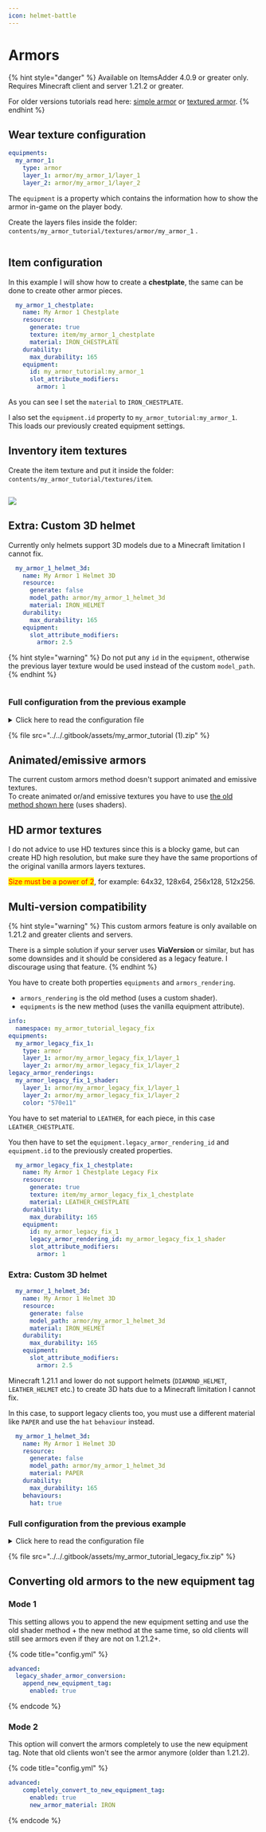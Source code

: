 ```yaml
---
icon: helmet-battle
---
```


# Armors

{% hint style="danger" %}
Available on ItemsAdder 4.0.9 or greater only.\
Requires Minecraft client and server 1.21.2 or greater.

For older versions tutorials read here: [simple armor](armors-old/simple-armor.md) or [textured armor](armors-old/textured-armor.md).
{% endhint %}

## Wear texture configuration

```yaml
equipments:
  my_armor_1:
    type: armor
    layer_1: armor/my_armor_1/layer_1
    layer_2: armor/my_armor_1/layer_2
```

The `equipment` is a property which contains the information how to show the armor in-game on the player body.

Create the layers files inside the folder: `contents/my_armor_tutorial/textures/armor/my_armor_1` .

<figure><img src="../../.gitbook/assets/armor_textures_preview.png" alt=""><figcaption></figcaption></figure>

## Item configuration

In this example I will show how to create a **chestplate**, the same can be done to create other armor pieces.

```yaml
  my_armor_1_chestplate:
    name: My Armor 1 Chestplate
    resource:
      generate: true
      texture: item/my_armor_1_chestplate
      material: IRON_CHESTPLATE
    durability:
      max_durability: 165
    equipment:
      id: my_armor_tutorial:my_armor_1
      slot_attribute_modifiers:
        armor: 1
```

As you can see I set the `material` to `IRON_CHESTPLATE`.

I also set the `equipment.id` property to `my_armor_tutorial:my_armor_1`.\
This loads our previously created equipment settings.

## Inventory item textures

Create the item texture and put it inside the folder:\
`contents/my_armor_tutorial/textures/item`.

<figure><img src="../../.gitbook/assets/image (239).png" alt=""><figcaption></figcaption></figure>

![](<../../.gitbook/assets/image (211).png>)

## Extra: Custom 3D helmet

Currently only helmets support 3D models due to a Minecraft limitation I cannot fix.

```yaml
  my_armor_1_helmet_3d:
    name: My Armor 1 Helmet 3D
    resource:
      generate: false
      model_path: armor/my_armor_1_helmet_3d
      material: IRON_HELMET
    durability:
      max_durability: 165
    equipment:
      slot_attribute_modifiers:
        armor: 2.5
```

{% hint style="warning" %}
Do not put any `id` in the `equipment`, otherwise the previous layer texture would be used instead of the custom `model_path`.
{% endhint %}

<figure><img src="../../.gitbook/assets/image (238).png" alt=""><figcaption></figcaption></figure>

### Full configuration from the previous example

<details>

<summary>Click here to read the configuration file</summary>

```yaml
info:
  namespace: my_armor_tutorial
equipments:
  my_armor_1:
    type: armor
    layer_1: armor/my_armor_1/layer_1
    layer_2: armor/my_armor_1/layer_2
items:
  my_armor_1_helmet:
    name: My Armor 1 Helmet
    resource:
      generate: true
      texture: item/my_armor_1_helmet
      material: IRON_HELMET
    durability:
      max_durability: 165
    equipment:
      id: my_armor_tutorial:my_armor_1
      slot_attribute_modifiers:
        armor: 2.5
  my_armor_1_chestplate:
    name: My Armor 1 Chestplate
    resource:
      generate: true
      texture: item/my_armor_1_chestplate
      material: IRON_CHESTPLATE
    durability:
      max_durability: 165
    equipment:
      id: my_armor_tutorial:my_armor_1
      slot_attribute_modifiers:
        armor: 1
  my_armor_1_leggings:
    name: My Armor 1 Leggings
    resource:
      generate: true
      texture: item/my_armor_1_leggings
      material: IRON_LEGGINGS
    durability:
      max_durability: 165
    equipment:
      id: my_armor_tutorial:my_armor_1
      slot_attribute_modifiers:
        armor: 2.5
  my_armor_1_boots:
    name: My Armor 1 Boots
    resource:
      generate: true
      texture: item/my_armor_1_boots
      material: IRON_BOOTS
    durability:
      max_durability: 165
    equipment:
      id: my_armor_tutorial:my_armor_1
      slot_attribute_modifiers:
        armor: 2.5

```

</details>

{% file src="../../.gitbook/assets/my_armor_tutorial (1).zip" %}

## Animated/emissive armors

The current custom armors method doesn't support animated and emissive textures.\
To create animated or/and emissive textures you have to use [the old method shown here](armors-old/textured-armor.md) (uses shaders).

## **HD armor textures**

I do not advice to use HD textures since this is a blocky game, but can create HD high resolution, but make sure they have the same proportions of the original vanilla armors layers textures.

<mark style="color:red;">Size must be a power of 2</mark>, for example: 64x32, 128x64, 256x128, 512x256.

## Multi-version compatibility

{% hint style="warning" %}
This custom armors feature is only available on 1.21.2 and greater clients and servers.

There is a simple solution if your server uses **ViaVersion** or similar, but has some downsides and it should be considered as a legacy feature. I discourage using that feature.
{% endhint %}

You have to create both properties `equipments` and `armors_rendering`.

* `armors_rendering` is the old method (uses a custom shader).
* `equipments` is the new method (uses the vanilla equipment attribute).

```yaml
info:
  namespace: my_armor_tutorial_legacy_fix
equipments:
  my_armor_legacy_fix_1:
    type: armor
    layer_1: armor/my_armor_legacy_fix_1/layer_1
    layer_2: armor/my_armor_legacy_fix_1/layer_2
legacy_armor_renderings:
  my_armor_legacy_fix_1_shader:
    layer_1: armor/my_armor_legacy_fix_1/layer_1
    layer_2: armor/my_armor_legacy_fix_1/layer_2
    color: "570e11"
```

You have to set material to `LEATHER`, for each piece, in this case `LEATHER_CHESTPLATE`.

You then have to set the `equipment.legacy_armor_rendering_id` and `equipment.id` to the previously created properties.

```yaml
  my_armor_legacy_fix_1_chestplate:
    name: My Armor 1 Chestplate Legacy Fix
    resource:
      generate: true
      texture: item/my_armor_legacy_fix_1_chestplate
      material: LEATHER_CHESTPLATE
    durability:
      max_durability: 165
    equipment:
      id: my_armor_legacy_fix_1
      legacy_armor_rendering_id: my_armor_legacy_fix_1_shader
      slot_attribute_modifiers:
        armor: 1
```

### Extra: Custom 3D helmet

```yaml
  my_armor_1_helmet_3d:
    name: My Armor 1 Helmet 3D
    resource:
      generate: false
      model_path: armor/my_armor_1_helmet_3d
      material: IRON_HELMET
    durability:
      max_durability: 165
    equipment:
      slot_attribute_modifiers:
        armor: 2.5
```

Minecraft 1.21.1 and lower do not support helmets (`DIAMOND_HELMET`, `LEATHER_HELMET` etc.) to create 3D hats due to a Minecraft limitation I cannot fix.

In this case, to support legacy clients too, you must use a different material like `PAPER` and use the `hat` `behaviour` instead.

```yaml
  my_armor_1_helmet_3d:
    name: My Armor 1 Helmet 3D
    resource:
      generate: false
      model_path: armor/my_armor_1_helmet_3d
      material: PAPER
    durability:
      max_durability: 165
    behaviours:
      hat: true
```

### Full configuration from the previous example

<details>

<summary>Click here to read the configuration file</summary>

```yaml
info:
  namespace: my_armor_tutorial_legacy_fix
equipments:
  my_armor_legacy_fix_1:
    type: armor
    layer_1: armor/my_armor_legacy_fix_1/layer_1
    layer_2: armor/my_armor_legacy_fix_1/layer_2
armors_rendering:
  my_armor_legacy_fix_1_shader:
    layer_1: armor/my_armor_legacy_fix_1/layer_1
    layer_2: armor/my_armor_legacy_fix_1/layer_2
    color: "570e11"
items:
  my_armor_legacy_fix_1_helmet:
    name: My Armor 1 Helmet Legacy Fix
    resource:
      generate: true
      texture: item/my_armor_legacy_fix_1_helmet
      material: LEATHER_HELMET
    durability:
      max_durability: 165
    equipment:
      id: my_armor_tutorial_legacy_fix:my_armor_legacy_fix_1
      slot_attribute_modifiers:
        armor: 2.5
    specific_properties:
      armor:
        slot: head
        custom_armor: my_armor_legacy_fix_1_shader
  my_armor_legacy_fix_1_chestplate:
    name: My Armor 1 Chestplate Legacy Fix
    resource:
      generate: true
      texture: item/my_armor_legacy_fix_1_chestplate
      material: LEATHER_CHESTPLATE
    durability:
      max_durability: 165
    equipment:
      id: my_armor_tutorial_legacy_fix:my_armor_legacy_fix_1
      slot_attribute_modifiers:
        armor: 1
    specific_properties:
      armor:
        slot: chest
        custom_armor: my_armor_legacy_fix_1_shader
  my_armor_legacy_fix_1_leggings:
    name: My Armor 1 Leggings Legacy Fix
    resource:
      generate: true
      texture: item/my_armor_legacy_fix_1_leggings
      material: LEATHER_LEGGINGS
    durability:
      max_durability: 165
    equipment:
      id: my_armor_tutorial_legacy_fix:my_armor_legacy_fix_1
      slot_attribute_modifiers:
        armor: 2.5
    specific_properties:
      armor:
        slot: legs
        custom_armor: my_armor_legacy_fix_1_shader
  my_armor_legacy_fix_1_boots:
    name: My Armor 1 Boots Legacy Fix
    resource:
      generate: true
      texture: item/my_armor_legacy_fix_1_boots
      material: LEATHER_BOOTS
    durability:
      max_durability: 165
    equipment:
      id: my_armor_tutorial_legacy_fix:my_armor_legacy_fix_1
      slot_attribute_modifiers:
        armor: 2.5
    specific_properties:
      armor:
        slot: feet
        custom_armor: my_armor_legacy_fix_1_shader
  my_armor_legacy_fix_1_helmet_3d:
    name: My Armor Legacy Fix 1 Helmet 3d
    resource:
      generate: false
      model_path: armor/my_armor_legacy_fix_1_helmet_3d
      material: PAPER
    durability:
      max_durability: 165
    behaviours:
      hat: true
    attribute_modifiers:
      head:
        armor: 2.5

```

</details>

{% file src="../../.gitbook/assets/my_armor_tutorial_legacy_fix.zip" %}

## Converting old armors to the new equipment tag

### Mode 1

This setting allows you to append the new equipment setting and use the old shader method + the new method at the same time, so old clients will still see armors even if they are not on 1.21.2+.

{% code title="config.yml" %}
```yml
advanced:
  legacy_shader_armor_conversion:
    append_new_equipment_tag:
      enabled: true
```
{% endcode %}

### Mode 2

This option will convert the armors completely to use the new equipment tag. Note that old clients won't see the armor anymore (older than 1.21.2).

{% code title="config.yml" %}
```yml
advanced:
    completely_convert_to_new_equipment_tag:
      enabled: true
      new_armor_material: IRON
```
{% endcode %}
